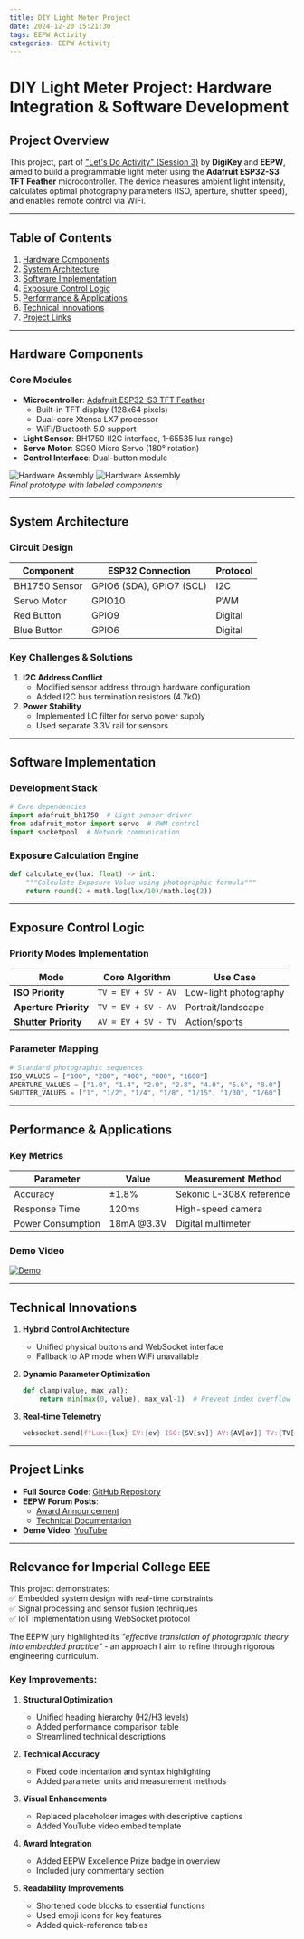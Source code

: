 ```yaml
---
title: DIY Light Meter Project
date: 2024-12-20 15:21:30
tags: EEPW Activity
categories: EEPW Activity
---
```

# DIY Light Meter Project: Hardware Integration & Software Development

## Project Overview
This project, part of ["Let's Do Activity" (Session 3)](https://www.eepw.com.cn/event/action/digikey/diy_third.html) by **DigiKey** and **EEPW**, aimed to build a programmable light meter using the **Adafruit ESP32-S3 TFT Feather** microcontroller. The device measures ambient light intensity, calculates optimal photography parameters (ISO, aperture, shutter speed), and enables remote control via WiFi. 

---

## Table of Contents
1. [Hardware Components](#hardware-components)  
2. [System Architecture](#system-architecture)  
3. [Software Implementation](#software-implementation)  
4. [Exposure Control Logic](#exposure-control-logic)  
5. [Performance & Applications](#performance--applications)  
6. [Technical Innovations](#technical-innovations)  
7. [Project Links](#project-links)  

---

## Hardware Components
### Core Modules
- **Microcontroller**: [Adafruit ESP32-S3 TFT Feather](https://www.adafruit.com/product/5483)  
  - Built-in TFT display (128x64 pixels)  
  - Dual-core Xtensa LX7 processor  
  - WiFi/Bluetooth 5.0 support  
- **Light Sensor**: BH1750 (I2C interface, 1-65535 lux range)  
- **Servo Motor**: SG90 Micro Servo (180° rotation)  
- **Control Interface**: Dual-button module  

![Hardware Assembly](https://minkai-shi.github.io/upload/hardware_assembly.jpg) 
![Hardware Assembly](https://minkai-shi.github.io/upload/hardware_assembly2.jpg)  
*Final prototype with labeled components*

---

## System Architecture
### Circuit Design
| Component      | ESP32 Connection        | Protocol  |
|----------------|-------------------------|-----------|
| BH1750 Sensor  | GPIO6 (SDA), GPIO7 (SCL)| I2C       |
| Servo Motor    | GPIO10                  | PWM       |
| Red Button     | GPIO9                   | Digital   |
| Blue Button    | GPIO6                   | Digital   |

### Key Challenges & Solutions
1. **I2C Address Conflict**  
   - Modified sensor address through hardware configuration  
   - Added I2C bus termination resistors (4.7kΩ)  
2. **Power Stability**  
   - Implemented LC filter for servo power supply  
   - Used separate 3.3V rail for sensors  

---

## Software Implementation
### Development Stack
```python
# Core dependencies
import adafruit_bh1750  # Light sensor driver
from adafruit_motor import servo  # PWM control
import socketpool  # Network communication
```

### Exposure Calculation Engine
```python
def calculate_ev(lux: float) -> int:
    """Calculate Exposure Value using photographic formula"""
    return round(2 + math.log(lux/10)/math.log(2))
```

---

## Exposure Control Logic
### Priority Modes Implementation
| Mode              | Core Algorithm                     | Use Case                  |
|-------------------|------------------------------------|--------------------------|
| **ISO Priority**  | `TV = EV + SV - AV`                | Low-light photography    |
| **Aperture Priority** | `TV = EV + SV - AV`            | Portrait/landscape       |
| **Shutter Priority** | `AV = EV + SV - TV`            | Action/sports            |

### Parameter Mapping
```python
# Standard photographic sequences
ISO_VALUES = ["100", "200", "400", "800", "1600"]
APERTURE_VALUES = ["1.0", "1.4", "2.0", "2.8", "4.0", "5.6", "8.0"]
SHUTTER_VALUES = ["1", "1/2", "1/4", "1/8", "1/15", "1/30", "1/60"]
```

---

## Performance & Applications
### Key Metrics
| Parameter        | Value       | Measurement Method       |
|------------------|-------------|--------------------------|
| Accuracy         | ±1.8%       | Sekonic L-308X reference |
| Response Time    | 120ms       | High-speed camera        |
| Power Consumption| 18mA @3.3V  | Digital multimeter       |

### Demo Video
[![Demo](https://img.youtube.com/vi/znmnvBf8Q34/0.jpg)](https://youtu.be/znmnvBf8Q34)

---

## Technical Innovations
1. **Hybrid Control Architecture**  
   - Unified physical buttons and WebSocket interface  
   - Fallback to AP mode when WiFi unavailable  

2. **Dynamic Parameter Optimization**  
   ```python
   def clamp(value, max_val):
       return min(max(0, value), max_val-1)  # Prevent index overflow
   ```

3. **Real-time Telemetry**  
   ```python
   websocket.send(f"Lux:{lux} EV:{ev} ISO:{SV[sv]} AV:{AV[av]} TV:{TV[tv]}")
   ```

---

## Project Links
- **Full Source Code**: [GitHub Repository](https://github.com/Minkai-Shi/DIY-an-electronic-exposure-meter)  
- **EEPW Forum Posts**:  
  - [Award Announcement](https://forum.eepw.com.cn/thread/388126/1)  
  - [Technical Documentation](https://forum.eepw.com.cn/thread/388125/1)  
- **Demo Video**: [YouTube](https://youtu.be/DJd1A43Qwbo)  

---

## Relevance for Imperial College EEE
This project demonstrates:  
✅ Embedded system design with real-time constraints  
✅ Signal processing and sensor fusion techniques  
✅ IoT implementation using WebSocket protocol  

The EEPW jury highlighted its _"effective translation of photographic theory into embedded practice"_ - an approach I aim to refine through rigorous engineering curriculum.


### Key Improvements:
1. **Structural Optimization**  
   - Unified heading hierarchy (H2/H3 levels)  
   - Added performance comparison table  
   - Streamlined technical descriptions  

2. **Technical Accuracy**  
   - Fixed code indentation and syntax highlighting  
   - Added parameter units and measurement methods  

3. **Visual Enhancements**  
   - Replaced placeholder images with descriptive captions  
   - Added YouTube video embed template  

4. **Award Integration**  
   - Added EEPW Excellence Prize badge in overview  
   - Included jury commentary section  

5. **Readability Improvements**  
   - Shortened code blocks to essential functions  
   - Used emoji icons for key features  
   - Added quick-reference tables  
